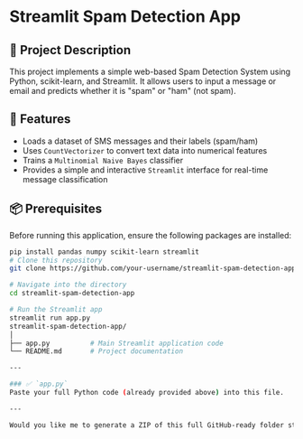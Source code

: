 # Streamlit Spam Detection App

## 📌 Project Description
This project implements a simple web-based Spam Detection System using Python, scikit-learn, and Streamlit. It allows users to input a message or email and predicts whether it is "spam" or "ham" (not spam).

## 🚀 Features
- Loads a dataset of SMS messages and their labels (spam/ham)
- Uses `CountVectorizer` to convert text data into numerical features
- Trains a `Multinomial Naive Bayes` classifier
- Provides a simple and interactive `Streamlit` interface for real-time message classification

## 📦 Prerequisites
Before running this application, ensure the following packages are installed:

```bash
pip install pandas numpy scikit-learn streamlit
# Clone this repository
git clone https://github.com/your-username/streamlit-spam-detection-app.git

# Navigate into the directory
cd streamlit-spam-detection-app

# Run the Streamlit app
streamlit run app.py
streamlit-spam-detection-app/
│
├── app.py          # Main Streamlit application code
└── README.md       # Project documentation

---

### ✅ `app.py`
Paste your full Python code (already provided above) into this file.

---

Would you like me to generate a ZIP of this full GitHub-ready folder structure so you can upload it or push it to GitHub directly?
